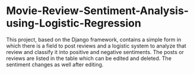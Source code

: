 # Movie-Review-Sentiment-Analysis-using-Logistic-Regression
This project, based on the Django framework, contains a simple form in which there is a field to post reviews and a logistic system to analyze that review and classify it into positive and negative sentiments. The posts or reviews are listed in the table which can be edited and deleted. The sentiment changes as well after editing.
